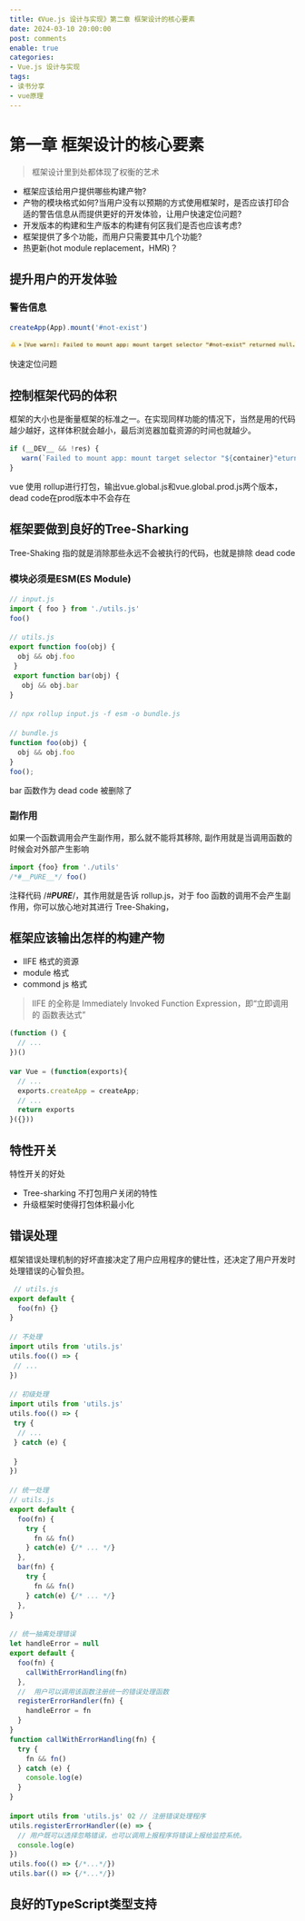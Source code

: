 ```yaml
---
title: 《Vue.js 设计与实现》第二章 框架设计的核心要素
date: 2024-03-10 20:00:00
post: comments
enable: true
categories: 
- Vue.js 设计与实现
tags: 
- 读书分享
- vue原理
---
```


# 第一章 框架设计的核心要素
> 框架设计里到处都体现了权衡的艺术
- 框架应该给用户提供哪些构建产物?
- 产物的模块格式如何?当用户没有以预期的方式使用框架时，是否应该打印合适的警告信息从而提供更好的开发体验，让用户快速定位问题?
- 开发版本的构建和生产版本的构建有何区我们是否也应该考虑?
- 框架提供了多个功能，而用户只需要其中几个功能? 
- 热更新(hot module replacement，HMR)？

## 提升用户的开发体验

### 警告信息
```js
createApp(App).mount('#not-exist')
```
![警告](../../img/vue/vue2/error.jpg)
  
快速定位问题

## 控制框架代码的体积

框架的大小也是衡量框架的标准之一。在实现同样功能的情况下，当然是用的代码越少越好，这样体积就会越小，最后浏览器加载资源的时间也就越少。
```js
if (__DEV__ && !res) {
   warn(`Failed to mount app: mount target selector "${container}"eturned null.`)
}
```
vue 使用 rollup进行打包，输出vue.global.js和vue.global.prod.js两个版本，dead code在prod版本中不会存在

## 框架要做到良好的Tree-Sharking
Tree-Shaking 指的就是消除那些永远不会被执行的代码，也就是排除 dead code
### 模块必须是ESM(ES Module)

```js
// input.js
import { foo } from './utils.js'
foo()

// utils.js
export function foo(obj) {
  obj && obj.foo
 }
 export function bar(obj) {
   obj && obj.bar
}

// npx rollup input.js -f esm -o bundle.js

// bundle.js
function foo(obj) {
  obj && obj.foo
}
foo();
```
bar 函数作为 dead code 被删除了

### 副作用
如果一个函数调用会产生副作用，那么就不能将其移除,
副作用就是当调用函数的时候会对外部产生影响

```js
import {foo} from './utils'
/*#__PURE__*/ foo()
```
注释代码 /*#__PURE__*/，其作用就是告诉 rollup.js，对于 foo 函数的调用不会产生副作用，你可以放心地对其进行 Tree-Shaking，

## 框架应该输出怎样的构建产物

- IIFE 格式的资源
- module 格式
- commond js 格式

> IIFE 的全称是 Immediately Invoked Function Expression，即“立即调用的 函数表达式”
```js
(function () {
  // ...
})()

var Vue = (function(exports){
  // ...
  exports.createApp = createApp;
  // ...
  return exports
}({}))
```
### 

## 特性开关
特性开关的好处
- Tree-sharking 不打包用户关闭的特性
- 升级框架时使得打包体积最小化

## 错误处理
框架错误处理机制的好坏直接决定了用户应用程序的健壮性，还决定了用户开发时处理错误的心智负担。

```js
 // utils.js
export default {
  foo(fn) {} 
}

// 不处理
import utils from 'utils.js'
utils.foo(() => {
 // ...
})

// 初级处理
import utils from 'utils.js'
utils.foo(() => {
 try {
  // ...
 } catch (e) {

 }
})

// 统一处理
// utils.js
export default {
  foo(fn) {
    try {
      fn && fn()
    } catch(e) {/* ... */}
  },
  bar(fn) {
    try {
      fn && fn()
    } catch(e) {/* ... */}
  },
}

// 统一抽离处理错误
let handleError = null 
export default {
  foo(fn) {
    callWithErrorHandling(fn)
  },
  //  用户可以调用该函数注册统一的错误处理函数
  registerErrorHandler(fn) {
    handleError = fn
  }
}
function callWithErrorHandling(fn) {
  try {
    fn && fn()
  } catch (e) {
    console.log(e)
  }
}

import utils from 'utils.js' 02 // 注册错误处理程序
utils.registerErrorHandler((e) => {
  // 用户既可以选择忽略错误，也可以调用上报程序将错误上报给监控系统。
  console.log(e)
})
utils.foo(() => {/*...*/})
utils.bar(() => {/*...*/})
```

## 良好的TypeScript类型支持

